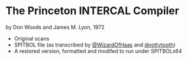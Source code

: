 # The Princeton INTERCAL Compiler

by Don Woods and James M. Lyon, 1972

* Original scans
* SPITBOL file (as transcribed by [@WizardOfHaas](https://www.github.com/WizardOfHaas) and [@rottytooth](https://www.github.com/rottytooth))
* A restored version, formatted and modifed to run under SPITBOLx64
